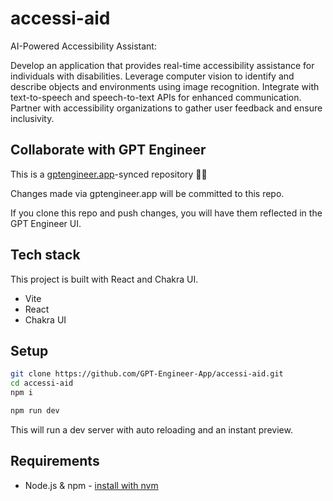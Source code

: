 # accessi-aid

AI-Powered Accessibility Assistant:

Develop an application that provides real-time accessibility assistance for individuals with disabilities.
Leverage computer vision to identify and describe objects and environments using image recognition.
Integrate with text-to-speech and speech-to-text APIs for enhanced communication.
Partner with accessibility organizations to gather user feedback and ensure inclusivity.

## Collaborate with GPT Engineer

This is a [gptengineer.app](https://gptengineer.app)-synced repository 🌟🤖

Changes made via gptengineer.app will be committed to this repo.

If you clone this repo and push changes, you will have them reflected in the GPT Engineer UI.

## Tech stack

This project is built with React and Chakra UI.

- Vite
- React
- Chakra UI

## Setup

```sh
git clone https://github.com/GPT-Engineer-App/accessi-aid.git
cd accessi-aid
npm i
```

```sh
npm run dev
```

This will run a dev server with auto reloading and an instant preview.

## Requirements

- Node.js & npm - [install with nvm](https://github.com/nvm-sh/nvm#installing-and-updating)
